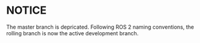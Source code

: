 # NOTICE

The master branch is depricated. Following ROS 2 naming conventions, the rolling branch is now the active development branch. 
